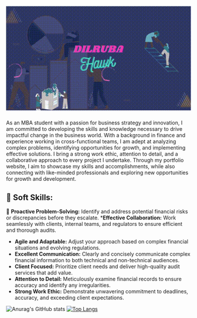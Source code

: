 # <img src="https://github.com/DeeHawk/viz/blob/master/image/DTrim.gif" width="1000"/> 

As an MBA student with a passion for business strategy and innovation, I am committed to developing the skills and knowledge necessary to drive impactful change in the business world. With a background in finance and experience working in cross-functional teams, I am adept at analyzing complex problems, identifying opportunities for growth, and implementing effective solutions. I bring a strong work ethic, attention to detail, and a collaborative approach to every project I undertake. Through my portfolio website, I aim to showcase my skills and accomplishments, while also connecting with like-minded professionals and exploring new opportunities for growth and development.

## 🚀 Soft Skills:


🚀 **Proactive Problem-Solving:** Identify and address potential financial risks or discrepancies before they escalate.
***Effective Collaboration:** Work seamlessly with clients, internal teams, and regulators to ensure efficient and thorough audits.
* **Agile and Adaptable:** Adjust your approach based on complex financial situations and evolving regulations.
* **Excellent Communication:** Clearly and concisely communicate complex financial information to both technical and non-technical audiences.
* **Client Focused:** Prioritize client needs and deliver high-quality audit services that add value.
* **Attention to Detail:** Meticulously examine financial records to ensure accuracy and identify any irregularities.
* **Strong Work Ethic:** Demonstrate unwavering commitment to deadlines, accuracy, and exceeding client expectations.

![Anurag's GitHub stats](https://github-readme-stats.vercel.app/api?username=DilrubaHawk&show_icons=true&theme=transparent)
[![Top Langs](https://github-readme-stats.vercel.app/api/top-langs/?username=anuraghazra&layout=compact)](https://github.com/anuraghazra/github-readme-stats)
